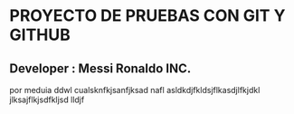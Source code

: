 # PROYECTO DE PRUEBAS CON GIT Y GITHUB
## Developer : Messi Ronaldo INC.

por meduia ddwl cualsknfkjsanfjksad nafl asldkdjfkldsjflkasdjlfkjdkl jlksajflkjsdfkljsd lldjf